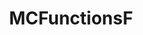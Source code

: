 ---
title: MCFunctionsF
crosslinks:
- Minecraft
- MinecraftCommands
- minecraftsuggestions
- u_FranceFactOrFiction
- TheCreepersCode
- Jragon014
---